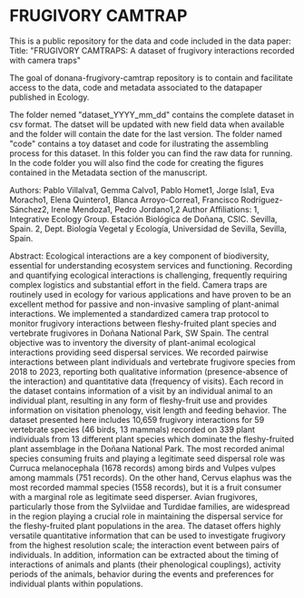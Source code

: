 # FRUGIVORY CAMTRAP

This is a public repository for the data and code included in the data paper:
Title: "FRUGIVORY CAMTRAPS: A dataset of frugivory interactions recorded with camera traps"

The goal of donana-frugivory-camtrap repository is to contain and facilitate access to the data, code and metadata associated to the datapaper published in Ecology. 

The folder nemed "dataset_YYYY_mm_dd" contains the complete dataset in csv format. The datset will be updated with new field data when available and the folder will contain the date for the last version. The folder named "code" contains a toy dataset and code for ilustrating the assembling process for this dataset. In this folder you can find the raw data for running. In the code folder you will also find the code for creating the figures contained in the Metadata section of the manuscript.   

Authors:
Pablo Villalva1, Gemma Calvo1, Pablo Homet1, Jorge Isla1, Eva Moracho1, Elena Quintero1, Blanca Arroyo-Correa1, Francisco Rodríguez-Sánchez2, Irene Mendoza1, Pedro Jordano1,2 
Author Affiliations:
1, Integrative Ecology Group. Estación Biológica de Doñana, CSIC. Sevilla, Spain.
2, Dept. Biología Vegetal y Ecología, Universidad de Sevilla, Sevilla, Spain.

Abstract:
Ecological interactions are a key component of biodiversity, essential for understanding ecosystem services and functioning. Recording and quantifying ecological interactions is challenging, frequently requiring complex logistics and substantial effort in the field. Camera traps are routinely used in ecology for various applications and have proven to be an excellent method for passive and non-invasive sampling of plant-animal interactions. We implemented a standardized camera trap protocol to monitor frugivory interactions between fleshy-fruited plant species and vertebrate frugivores in Doñana National Park, SW Spain. The central objective was to inventory the diversity of plant-animal ecological interactions providing seed dispersal services. We recorded pairwise interactions between plant individuals and vertebrate frugivore species from 2018 to 2023, reporting both qualitative information (presence-absence of the interaction) and quantitative data (frequency of visits). Each record in the dataset contains information of a visit by an individual animal to an individual plant, resulting in any form of fleshy-fruit use and provides information on visitation phenology, visit length and feeding behavior. The dataset presented here includes 10,659 frugivory interactions for 59 vertebrate species (46 birds, 13 mammals) recorded on 339 plant individuals from 13 different plant species which dominate the fleshy-fruited plant assemblage in the Doñana National Park. The most recorded animal species consuming fruits and playing a legitimate seed dispersal role was Curruca melanocephala (1678 records) among birds and Vulpes vulpes among mammals (751 records). On the other hand, Cervus elaphus was the most recorded mammal species (1558 records), but it is a fruit consumer with a marginal role as legitimate seed disperser. Avian frugivores, particularly those from the Sylviidae and Turdidae families, are widespread in the region playing a crucial role in maintaining the dispersal service for the fleshy-fruited plant populations in the area. The dataset offers highly versatile quantitative information that can be used to investigate frugivory from the highest resolution scale; the interaction event between pairs of individuals. In addition, information can be extracted about the timing of interactions of animals and plants (their phenological couplings), activity periods of the animals, behavior during the events and preferences for individual plants within populations.
